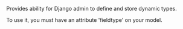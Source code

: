Provides ability for Django admin to define and store dynamic types.

To use it, you must have an attribute 'fieldtype' on your model.

